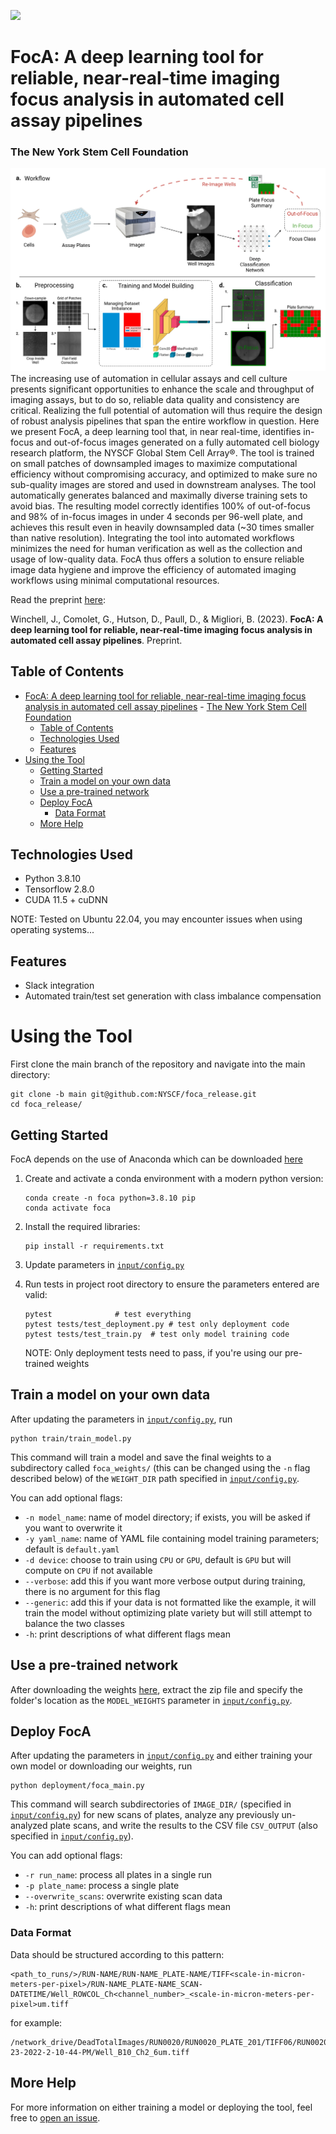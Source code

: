 [<img src="https://img.shields.io/badge/license-Business%20Source%20License%201.1-red?style=flat-square&logo=appveyor"></img>](https://github.com/NYSCF/foca_release/blob/main/LICENSE)
# FocA: A deep learning tool for reliable, near-real-time imaging focus analysis in automated cell assay pipelines
<!-- > Deep learning-based tool for classifying focal quality of microscopy images in highly automated cell production pipelines -->
<!-- > Live demo [_here_](https://www.example.com). If you have the project hosted somewhere, include the link here. -->
### The New York Stem Cell Foundation
<img src="https://github.com/NYSCF/FocA_release/blob/main/assets/figures/fig1_workflow.png"></img>
The increasing use of automation in cellular assays and cell culture presents significant opportunities to enhance the scale and throughput of imaging assays, but to do so, reliable data quality and consistency are critical. Realizing the full potential of automation will thus require the design of robust analysis pipelines that span the entire workflow in question. Here we present FocA, a deep learning tool that, in near real-time, identifies in-focus and out-of-focus images generated on a fully automated cell biology research platform, the NYSCF Global Stem Cell Array®. The tool is trained on small patches of downsampled images to maximize computational efficiency without compromising accuracy, and optimized to make sure no sub-quality images are stored and used in downstream analyses. The tool automatically generates balanced and maximally diverse training sets to avoid bias. The resulting model correctly identifies 100% of out-of-focus and 98% of in-focus images in under 4 seconds per 96-well plate, and achieves this result even in heavily downsampled data (~30 times smaller than native resolution). Integrating the tool into automated workflows minimizes the need for human verification as well as the collection and usage of low-quality data. FocA thus offers a solution to ensure reliable image data hygiene and improve the efficiency of automated imaging workflows using minimal computational resources.

Read the preprint [here]():

Winchell, J., Comolet, G., Hutson, D., Paull, D., & Migliori, B. (2023). **FocA: A deep learning tool for reliable, near-real-time imaging focus analysis in automated cell assay pipelines**. Preprint.
## Table of Contents
- [FocA: A deep learning tool for reliable, near-real-time imaging focus analysis in automated cell assay pipelines](#foca-a-deep-learning-tool-for-reliable-near-real-time-imaging-focus-analysis-in-automated-cell-assay-pipelines)
		- [The New York Stem Cell Foundation](#the-new-york-stem-cell-foundation)
	- [Table of Contents](#table-of-contents)
	- [Technologies Used](#technologies-used)
	- [Features](#features)
- [Using the Tool](#using-the-tool)
	- [Getting Started](#getting-started)
	- [Train a model on your own data](#train-a-model-on-your-own-data)
	- [Use a pre-trained network](#use-a-pre-trained-network)
	- [Deploy FocA](#deploy-foca)
		- [Data Format](#data-format)
	- [More Help](#more-help)



<!-- - Provide general information about your project here.
- What problem does it (intend to) solve?
- What is the purpose of your project?
- Why did you undertake it? -->
<!-- You don't have to answer all the questions - just the ones relevant to your project. -->


## Technologies Used
- Python 3.8.10
- Tensorflow 2.8.0
- CUDA 11.5 + cuDNN

NOTE: Tested on Ubuntu 22.04, you may encounter issues when using operating systems...
## Features
- Slack integration
- Automated train/test set generation with class imbalance compensation



# Using the Tool
First clone the main branch of the repository and navigate into the main directory:
```
git clone -b main git@github.com:NYSCF/foca_release.git
cd foca_release/
```
## Getting Started
FocA depends on the use of Anaconda which can be downloaded [here](https://www.anaconda.com/products/distribution)
1. Create and activate a conda environment with a modern python version:
	```
	conda create -n foca python=3.8.10 pip
	conda activate foca
	```
2. Install the required libraries:
	```
	pip install -r requirements.txt
	```
3. Update parameters in [`input/config.py`](https://github.com/NYSCF/foca_release/blob/main/input/config.py)

4. Run tests in project root directory to ensure the parameters entered are valid:
	```
	pytest				# test everything
	pytest tests/test_deployment.py	# test only deployment code
	pytest tests/test_train.py	# test only model training code
	```
	NOTE: Only deployment tests need to pass, if you're using our pre-trained weights
	
## Train a model on your own data

After updating the parameters in [`input/config.py`](https://github.com/NYSCF/foca_release/blob/main/input/config.py), run
```
python train/train_model.py
```
This command will train a model and save the final weights to a subdirectory called `foca_weights/` (this can be changed using the `-n` flag described below) of the `WEIGHT_DIR` path specified in [`input/config.py`](https://github.com/NYSCF/foca_release/blob/main/input/config.py).

You can add optional flags:
- `-n model_name`: name of model directory; if exists, you will be asked if you want to overwrite it
- `-y yaml_name`: name of YAML file containing model training parameters; default is `default.yaml`
- `-d device`: choose to train using `CPU` or `GPU`, default is `GPU` but will compute on `CPU` if not available
- `--verbose`: add this if you want more verbose output during training, there is no argument for this flag
- `--generic`: add this if your data is not formatted like the example, it will train the model without optimizing plate variety but will still attempt to balance the two classes
- `-h`: print descriptions of what different flags mean
## Use a pre-trained network
After downloading the weights [here](https://storage.googleapis.com/foca2023/pretrained_weights/foca_weights.zip), extract the zip file and specify the folder's location as the `MODEL_WEIGHTS` parameter in [`input/config.py`](https://github.com/NYSCF/foca_release/blob/main/input/config.py).

## Deploy FocA
After updating the parameters in [`input/config.py`](https://github.com/NYSCF/foca_release/blob/main/input/config.py) and either training your own model or downloading our weights, run
```
python deployment/foca_main.py 
```
This command will search subdirectories of `IMAGE_DIR/` (specified in [`input/config.py`](https://github.com/NYSCF/foca_release/blob/main/input/config.py)) for new scans of plates, analyze any previously un-analyzed plate scans, and write the results to the CSV file `CSV_OUTPUT` (also specified in [`input/config.py`](https://github.com/NYSCF/foca_release/blob/main/input/config.py)).

You can add optional flags:
- `-r run_name`: process all plates in a single run
- `-p plate_name`: process a single plate
- `--overwrite_scans`: overwrite existing scan data
- `-h`: print descriptions of what different flags mean

### Data Format
Data should be structured according to this pattern:
```
<path_to_runs/>/RUN-NAME/RUN-NAME_PLATE-NAME/TIFF<scale-in-micron-meters-per-pixel>/RUN-NAME_PLATE-NAME_SCAN-DATETIME/Well_ROWCOL_Ch<channel_number>_<scale-in-micron-meters-per-pixel>um.tiff
```
for example:
```
/network_drive/DeadTotalImages/RUN0020/RUN0020_PLATE_201/TIFF06/RUN0020_PLATE_201_11-23-2022-2-10-44-PM/Well_B10_Ch2_6um.tiff
```
<!-- ## Usage
How does one go about using it?
Provide various use cases and code examples here.

`write-your-code-here` -->

## More Help
For more information on either training a model or deploying the tool, feel free to [open an issue](https://github.com/NYSCF/foca_release/issues).

